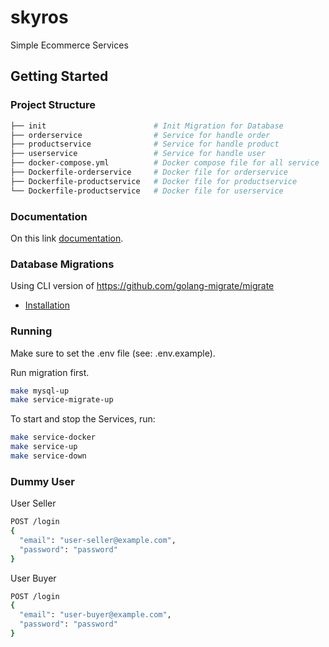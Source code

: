 # skyros

Simple Ecommerce Services

## Getting Started

### Project Structure

```bash
├── init                        # Init Migration for Database
├── orderservice                # Service for handle order
├── productservice              # Service for handle product
├── userservice                 # Service for handle user
├── docker-compose.yml          # Docker compose file for all service
├── Dockerfile-orderservice     # Docker file for orderservice
├── Dockerfile-productservice   # Docker file for productservice
└── Dockerfile-productservice   # Docker file for userservice
```

### Documentation

On this link [documentation](https://app.swaggerhub.com/apis-docs/situmorangbastian/skyros/1.0.0).

### Database Migrations

Using CLI version of <https://github.com/golang-migrate/migrate>

* [Installation](https://github.com/golang-migrate/migrate/tree/master/cmd/migrate)

### Running

Make sure to set the .env file (see: .env.example).

Run migration first.

```bash
make mysql-up
make service-migrate-up
```

To start and stop the Services, run:

```bash
make service-docker
make service-up
make service-down
```

### Dummy User

User Seller

```bash
POST /login
{
  "email": "user-seller@example.com",
  "password": "password"
}
```

User Buyer

```bash
POST /login
{
  "email": "user-buyer@example.com",
  "password": "password"
}
```
